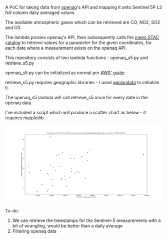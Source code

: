 A PoC for taking data from [openaq](www.openaq.org)'s API and mapping it onto Sentinel 5P L2 full column daily averaged values. 

The available atmospheric gases which can be retrieved are CO, NO2, SO2 and O3.

The lambda proxies openaq's API, then subsequently calls the [meeo STAC catalog](https://github.com/Sentinel-5P/data-on-s3/blob/master/DocsForAws/Sentinel5P_Description.md) to retrieve values for a parameter for the given coordinates, for each date where a measurement exists on the openaq API.

This repository consists of two lambda functions - openaq_s5.py and retrieve_s5.py

openaq_s5.py can be initialized as normal per [AWS' guide](https://docs.aws.amazon.com/lambda/latest/dg/python-package.html)

retrieve_s5.py requires geographic libraries - I used [geolambda](https://github.com/developmentseed/geolambda) to initialize it.

The openaq_s5 lambda will call retrieve_s5 once for every date in the openaq data.

I've included a script which will produce a scatter chart as below - it requires matplotlib

![](example.png)

To-do:

1. We can retrieve the timestamps for the Sentinel-5 measurements with a bit of wrangling, would be better than a daily average
2. Filtering openaq data